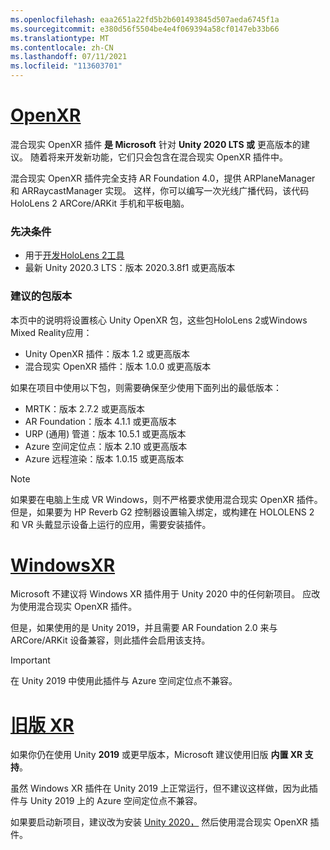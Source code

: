 ```yaml
---
ms.openlocfilehash: eaa2651a22fd5b2b601493845d507aeda6745f1a
ms.sourcegitcommit: e380d56f5504be4e4f069394a58cf0147eb33b66
ms.translationtype: MT
ms.contentlocale: zh-CN
ms.lasthandoff: 07/11/2021
ms.locfileid: "113603701"
---
```

# <a name="openxr"></a>[OpenXR](#tab/openxr)

混合现实 OpenXR 插件 **是 Microsoft** 针对 **Unity 2020 LTS 或** 更高版本的建议。 随着将来开发新功能，它们只会包含在混合现实 OpenXR 插件中。

混合现实 OpenXR 插件完全支持 AR Foundation 4.0，提供 ARPlaneManager 和 ARRaycastManager 实现。 这样，你可以编写一次光线广播代码，该代码HoloLens 2 ARCore/ARKit 手机和平板电脑。

### <a name="prerequisites"></a>先决条件 

* 用于[开发HoloLens 2工具](../../../install-the-tools.md?tabs=unity#installation-checklist)
* 最新 Unity 2020.3 LTS：版本 2020.3.8f1 或更高版本

### <a name="recommended-package-versions"></a>建议的包版本

本页中的说明将设置核心 Unity OpenXR 包，这些包HoloLens 2或Windows Mixed Reality应用：

* Unity OpenXR 插件：版本 1.2 或更高版本
* 混合现实 OpenXR 插件：版本 1.0.0 或更高版本

如果在项目中使用以下包，则需要确保至少使用下面列出的最低版本：

* MRTK：版本 2.7.2 或更高版本
* AR Foundation：版本 4.1.1 或更高版本
* URP (通用) 管道：版本 10.5.1 或更高版本
* Azure 空间定位点：版本 2.10 或更高版本
* Azure 远程渲染：版本 1.0.15 或更高版本

> [!NOTE]
> 如果要在电脑上生成 VR Windows，则不严格要求使用混合现实 OpenXR 插件。 但是，如果要为 HP Reverb G2 控制器设置输入绑定，或构建在 HOLOLENS 2 和 VR 头戴显示设备上运行的应用，需要安装插件。

# <a name="windows-xr"></a>[WindowsXR](#tab/windowsxr)

Microsoft 不建议将 Windows XR 插件用于 Unity 2020 中的任何新项目。  应改为使用混合现实 OpenXR 插件。

但是，如果使用的是 Unity 2019，并且需要 AR Foundation 2.0 来与 ARCore/ARKit 设备兼容，则此插件会启用该支持。

> [!IMPORTANT]
> 在 Unity 2019 中使用此插件与 Azure 空间定位点不兼容。

# <a name="legacy-xr"></a>[旧版 XR](#tab/legacy)

如果你仍在使用 Unity **2019** 或更早版本，Microsoft 建议使用旧版 **内置 XR 支持**。

虽然 Windows XR 插件在 Unity 2019 上正常运行，但不建议这样做，因为此插件与 Unity 2019 上的 Azure 空间定位点不兼容。

如果要启动新项目，建议改为安装 [Unity 2020，](../../choosing-unity-version.md) 然后使用混合现实 OpenXR 插件。